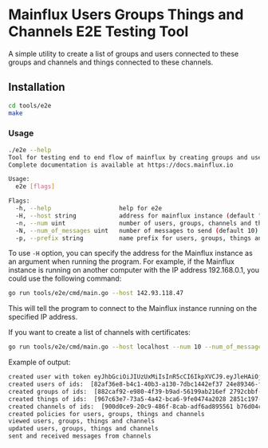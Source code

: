 # Mainflux Users Groups Things and Channels E2E Testing Tool

A simple utility to create a list of groups and users connected to these groups and channels and things connected to these channels.

## Installation

```bash
cd tools/e2e
make
```

### Usage

```bash
./e2e --help
Tool for testing end to end flow of mainflux by creating groups and users and assigning the together andcreating channels and things and connecting them together.
Complete documentation is available at https://docs.mainflux.io

Usage:
  e2e [flags]

Flags:
  -h, --help                   help for e2e
  -H, --host string            address for mainflux instance (default "localhost")
  -n, --num uint               number of users, groups, channels and things to create and connect (default 10)
  -N, --num_of_messages uint   number of messages to send (default 10)
  -p, --prefix string          name prefix for users, groups, things and channels
```

To use `-H` option, you can specify the address for the Mainflux instance as an argument when running the program. For example, if the Mainflux instance is running on another computer with the IP address 192.168.0.1, you could use the following command:

```bash
go run tools/e2e/cmd/main.go --host 142.93.118.47
```

This will tell the program to connect to the Mainflux instance running on the specified IP address.

If you want to create a list of channels with certificates:

```bash
go run tools/e2e/cmd/main.go --host localhost --num 10 --num_of_messages 100 --prefix e2e
```

Example of output:

```bash
created user with token eyJhbGciOiJIUzUxMiIsInR5cCI6IkpXVCJ9.eyJleHAiOjE2ODAyNzM5ODIsImlhdCI6MTY4MDI3MzA4MiwiaWRlbnRpdHkiOiJlMmUtcGF0aWVudC1mbG93ZXJAZW1haWwuY29tIiwiaXNzIjoiY2xpZW50cy5hdXRoIiwic3ViIjoiODI4MjJjNzUtY2I1NS00NzI4LTkyZTItMGE4MDA3YjE1MzNkIiwidHlwZSI6ImFjY2VzcyJ9.vk8sugrY2A8vUd4P9WPVCp0DgMH4jzyivc-ZSuY1RNWDo_DF5-XPN7hP4GR_pLYT_nvQBUwLj4nqHZcR-9rN_A
created users of ids:  [82af36e8-b4c1-40b3-a130-7dbc1442ef37 24e89346-f6df-4037-800d-1a6c9436d5e2 e4c604d9-9168-4305-a807-42fc44e06b57 6881d502-9210-4795-9c52-6e0276df124f 562fcc19-dd79-4c5f-b03e-899c628d5355 d602916f-a47a-4bb1-a541-b65a36438da0 a7727b63-c3d4-46b9-941a-e6cac0a6236c 490d1b53-2fce-4d70-bc93-6c0806cb0e1d e0826308-02c2-416f-a9db-67d9eb6d948b 69a15127-50d2-4a1c-aef2-929c8b7efea7]
created groups of ids:  [882caf92-e980-4f39-b9ad-56199ab216ef 2792cbbf-cdca-4f06-87b3-dce9f906e7a3 1d560201-6922-451e-868d-23ea31202f89 89735f4d-ca5a-4202-b32a-41977ccd44e6 73cbd542-492c-4958-9ecd-b2f758860342 c38d0498-d6df-4be5-ad09-aeccf31e64ac 795f6282-3db7-4eb4-83e5-ff356fafac9e 103f7bf2-b868-4aa6-963a-173595842738 3adb55a2-b0fc-4ae0-97fe-59994c5b6446 a17d32b7-0af1-4502-9ef2-95542b81ce04]
created things of ids:  [967c63e7-73a5-4a42-bca6-9fe0474a2028 2851c197-bd95-4e5f-b5b4-539ff6bf154a 286cd8c4-a224-4be6-b697-bff276096e0c 7feb937f-a7be-451c-b989-9fc95b3c46a3 f065b9a5-765d-42dd-8abd-979a87bb1715 d1d89e77-6b41-42ea-afa5-38bbed17b9e9 14449ffc-7930-4416-9c56-a568c6205445 167af38c-d521-4950-abea-02cf115a2a94 e5aaa368-1fe1-4d4d-bc03-031b6ad9bedc ee97d22e-6f70-486f-8ef0-af4c246bc083]
created channels of ids:  [900d0ce9-20c9-486f-8cab-adf6ad895561 b76d04ce-df65-4b98-a038-9d2a7892d9a9 d4c2bf77-5c38-4f63-a22a-6f556f86d463 c060c71b-a897-49ea-8342-20123efb77db 30c86c79-aec2-45f3-bd5d-2c831f9b71d9 51b8d31d-d873-4636-af0b-9a8875eed42f 5095d63b-7c72-430a-b06f-1e35ed4d3486 9254d627-2160-40db-bba4-9543c5f9547a 47603c14-26cd-45b8-9995-b96edd7dc8b5 8db3f336-b8d3-43b6-b741-d9f53b6040cb]
created policies for users, groups, things and channels
viewed users, groups, things and channels
updated users, groups, things and channels
sent and received messages from channels 
```
